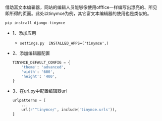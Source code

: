 借助富文本编辑器，网站的编辑人员能够像使用offfice一样编写出漂亮的、所见即所得的页面。此处以tinymce为例，其它富文本编辑器的使用也是类似的。

```python
pip instrall django-tinymce
```

- 1、添加应用

  - `settings.py  INSTALLED_APPS=('tinymce',)`

- 2、添加编辑器配置

  ```python
  TINYMCE_DEFAULT_CONFIG = {
      'theme': 'advanced',
      'width': '600',
      'height': '400',
  }
  ```

- 3、在url.py中配置编辑器url

  ```python
  urlpatterns = [
      ...
      url(r'^tinymce/', include('tinymce.urls')),
  ]
  ```

  

